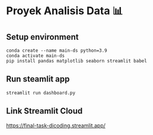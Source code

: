 # Proyek Analisis Data 📊

## Setup environment
```
conda create --name main-ds python=3.9
conda activate main-ds
pip install pandas matplotlib seaborn streamlit babel
```

## Run steamlit app
```
streamlit run dashboard.py
```

## Link Streamlit Cloud
https://final-task-dicoding.streamlit.app/
